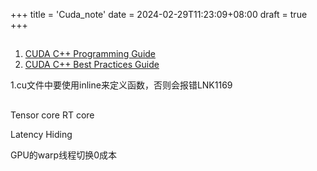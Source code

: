 +++
title = 'Cuda_note'
date = 2024-02-29T11:23:09+08:00
draft = true
+++


##
1. [CUDA C++ Programming Guide](https://docs.nvidia.com/cuda/cuda-c-programming-guide/index.html)
2. [CUDA C++ Best Practices Guide](https://docs.nvidia.com/cuda/cuda-c-best-practices-guide/index.html)

1.cu文件中要使用inline来定义函数，否则会报错LNK1169

##

Tensor core
RT core

Latency Hiding

GPU的warp线程切换0成本